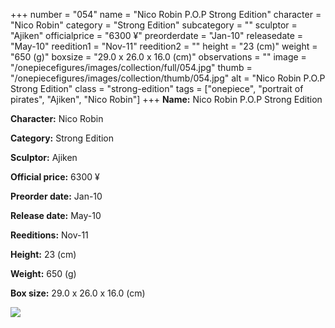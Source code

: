 +++
number = "054"
name = "Nico Robin P.O.P Strong Edition"
character = "Nico Robin"
category = "Strong Edition"
subcategory = ""
sculptor = "Ajiken"
officialprice = "6300 ¥"
preorderdate = "Jan-10"
releasedate = "May-10"
reedition1 = "Nov-11"
reedition2 = ""
height = "23 (cm)"
weight = "650 (g)"
boxsize = "29.0 x 26.0 x 16.0 (cm)"
observations = ""
image = "/onepiecefigures/images/collection/full/054.jpg"
thumb = "/onepiecefigures/images/collection/thumb/054.jpg"
alt = "Nico Robin P.O.P Strong Edition"
class = "strong-edition"
tags = ["onepiece", "portrait of pirates", "Ajiken", "Nico Robin"]
+++
**Name:** Nico Robin P.O.P Strong Edition

**Character:** Nico Robin

**Category:** Strong Edition 

**Sculptor:** Ajiken

**Official price:** 6300 ¥

**Preorder date:** Jan-10

**Release date:** May-10

**Reeditions:** Nov-11

**Height:** 23 (cm)

**Weight:** 650 (g)

**Box size:** 29.0 x 26.0 x 16.0 (cm)

<img src="/onepiecefigures/images/collection/thumb/054.jpg">